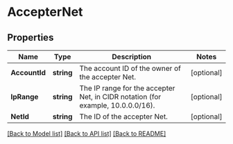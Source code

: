 # AccepterNet

## Properties

Name | Type | Description | Notes
------------ | ------------- | ------------- | -------------
**AccountId** | **string** | The account ID of the owner of the accepter Net. | [optional] 
**IpRange** | **string** | The IP range for the accepter Net, in CIDR notation (for example, 10.0.0.0/16). | [optional] 
**NetId** | **string** | The ID of the accepter Net. | [optional] 

[[Back to Model list]](../README.md#documentation-for-models) [[Back to API list]](../README.md#documentation-for-api-endpoints) [[Back to README]](../README.md)


